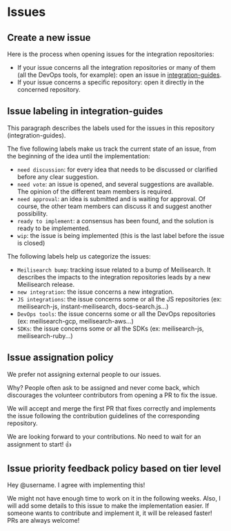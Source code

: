 # Issues

## Create a new issue

Here is the process when opening issues for the integration repositories:
- If your issue concerns all the integration repositories or many of them (all the DevOps tools, for example): open an issue in [integration-guides](https://github.com/meilisearch/integration-guides/issues/new).
- If your issue concerns a specific repository: open it directly in the concerned repository.

## Issue labeling in integration-guides

This paragraph describes the labels used for the issues in this repository (integration-guides).

The five following labels make us track the current state of an issue, from the beginning of the idea until the implementation:
- `need discussion`: for every idea that needs to be discussed or clarified before any clear suggestion.
- `need vote`: an issue is opened, and several suggestions are available. The opinion of the different team members is required.
- `need approval`: an idea is submitted and is waiting for approval. Of course, the other team members can discuss it and suggest another possibility.
- `ready to implement`: a consensus has been found, and the solution is ready to be implemented.
- `wip`: the issue is being implemented (this is the last label before the issue is closed)

The following labels help us categorize the issues:
- `Meilisearch bump`: tracking issue related to a bump of Meilisearch. It describes the impacts to the integration repositories leads by a new Meilisearch release.
- `new integration`: the issue concerns a new integration.
- `JS integrations`: the issue concerns some or all the JS repositories (ex: meilisearch-js, instant-meilisearch, docs-search.js...)
- `DevOps tools`: the issue concerns some or all the DevOps repositories (ex: meilisearch-gcp, meilisearch-aws...)
- `SDKs`: the issue concerns some or all the SDKs (ex: meilisearch-js, meilisearch-ruby...)

## Issue assignation policy

We prefer not assigning external people to our issues.

Why? People often ask to be assigned and never come back, which discourages the volunteer contributors from opening a PR to fix the issue.

We will accept and merge the first PR that fixes correctly and implements the issue following the contribution guidelines of the corresponding repository.

We are looking forward to your contributions. No need to wait for an assignment to start! 👍

## Issue priority feedback policy based on tier level

Hey \@username.
I agree with implementing this! 

We might not have enough time to work on it in the following weeks. Also, I will add some details to this issue to make the implementation easier.
If someone wants to contribute and implement it, it will be released faster! PRs are always welcome!
